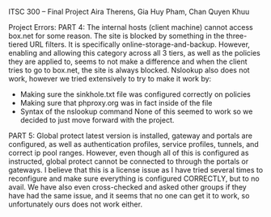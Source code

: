 ITSC 300 – Final Project
Aira Therens, Gia Huy Pham, Chan Quyen Khuu

Project Errors:
PART 4:
The internal hosts (client machine) cannot access box.net for some reason. The site is blocked by something in the three-tiered URL filters. It is specifically online-storage-and-backup. However, enabling and allowing this category across all 3 tiers, as well as the policies they are applied to, seems to not make a difference and when the client tries to go to box.net, the site is always blocked.
Nslookup also does not work, however we tried extensively to try to make it work by:
-	Making sure the sinkhole.txt file was configured correctly on policies
-	Making sure that phproxy.org was in fact inside of the file
-	Syntax of the nslookup command
None of this seemed to work so we decided to just move forward with the project.

PART 5:
Global protect latest version is installed, gateway and portals are configured, as well as authentication profiles, service profiles, tunnels, and correct ip pool ranges.
However, even though all of this is configured as instructed, global protect cannot be connected to through the portals or gateways. I believe that this is a license issue as I have tried several times to reconfigure and make sure everything is configured CORRECTLY, but to no avail. We have also even cross-checked and asked other groups if they have had the same issue, and it seems that no one can get it to work, so unfortunately ours does not work either.





